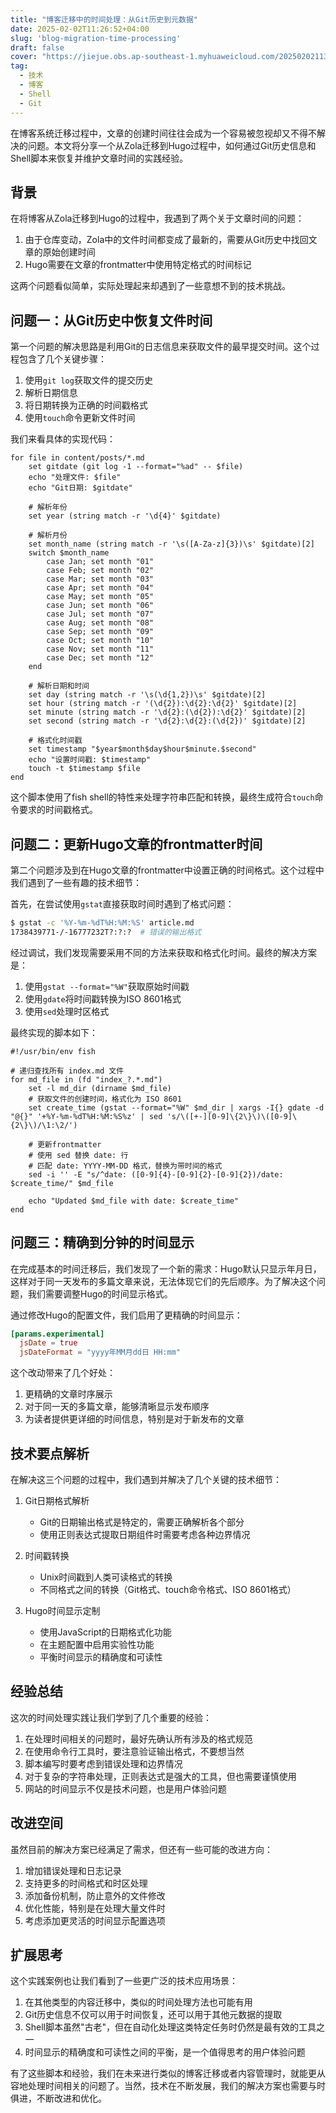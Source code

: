 ```yaml
---
title: "博客迁移中的时间处理：从Git历史到元数据"
date: 2025-02-02T11:26:52+04:00
slug: 'blog-migration-time-processing'
draft: false
cover: "https://jiejue.obs.ap-southeast-1.myhuaweicloud.com/20250202113321139.webp"
tag:
  - 技术
  - 博客
  - Shell
  - Git
---
```


在博客系统迁移过程中，文章的创建时间往往会成为一个容易被忽视却又不得不解决的问题。本文将分享一个从Zola迁移到Hugo过程中，如何通过Git历史信息和Shell脚本来恢复并维护文章时间的实践经验。

<!--more-->

## 背景

在将博客从Zola迁移到Hugo的过程中，我遇到了两个关于文章时间的问题：

1. 由于仓库变动，Zola中的文件时间都变成了最新的，需要从Git历史中找回文章的原始创建时间
2. Hugo需要在文章的frontmatter中使用特定格式的时间标记

这两个问题看似简单，实际处理起来却遇到了一些意想不到的技术挑战。

## 问题一：从Git历史中恢复文件时间

第一个问题的解决思路是利用Git的日志信息来获取文件的最早提交时间。这个过程包含了几个关键步骤：

1. 使用`git log`获取文件的提交历史
2. 解析日期信息
3. 将日期转换为正确的时间戳格式
4. 使用`touch`命令更新文件时间

我们来看具体的实现代码：

```fish
for file in content/posts/*.md
    set gitdate (git log -1 --format="%ad" -- $file)
    echo "处理文件: $file"
    echo "Git日期: $gitdate"
    
    # 解析年份
    set year (string match -r '\d{4}' $gitdate)
    
    # 解析月份
    set month_name (string match -r '\s([A-Za-z]{3})\s' $gitdate)[2]
    switch $month_name
        case Jan; set month "01"
        case Feb; set month "02"
        case Mar; set month "03"
        case Apr; set month "04"
        case May; set month "05"
        case Jun; set month "06"
        case Jul; set month "07"
        case Aug; set month "08"
        case Sep; set month "09"
        case Oct; set month "10"
        case Nov; set month "11"
        case Dec; set month "12"
    end
    
    # 解析日期和时间
    set day (string match -r '\s(\d{1,2})\s' $gitdate)[2]
    set hour (string match -r '(\d{2}):\d{2}:\d{2}' $gitdate)[2]
    set minute (string match -r '\d{2}:(\d{2}):\d{2}' $gitdate)[2]
    set second (string match -r '\d{2}:\d{2}:(\d{2})' $gitdate)[2]
    
    # 格式化时间戳
    set timestamp "$year$month$day$hour$minute.$second"
    echo "设置时间戳: $timestamp"
    touch -t $timestamp $file
end
```

这个脚本使用了fish shell的特性来处理字符串匹配和转换，最终生成符合`touch`命令要求的时间戳格式。

## 问题二：更新Hugo文章的frontmatter时间

第二个问题涉及到在Hugo文章的frontmatter中设置正确的时间格式。这个过程中我们遇到了一些有趣的技术细节：

首先，在尝试使用`gstat`直接获取时间时遇到了格式问题：

```bash
$ gstat -c '%Y-%m-%dT%H:%M:%S' article.md
1738439771-/-16777232T?:?:?  # 错误的输出格式
```

经过调试，我们发现需要采用不同的方法来获取和格式化时间。最终的解决方案是：

1. 使用`gstat --format="%W"`获取原始时间戳
2. 使用`gdate`将时间戳转换为ISO 8601格式
3. 使用`sed`处理时区格式

最终实现的脚本如下：

```fish
#!/usr/bin/env fish

# 递归查找所有 index.md 文件
for md_file in (fd "index_?.*.md")
    set -l md_dir (dirname $md_file)
    # 获取文件的创建时间，格式化为 ISO 8601
    set create_time (gstat --format="%W" $md_dir | xargs -I{} gdate -d "@{}" '+%Y-%m-%dT%H:%M:%S%z' | sed 's/\([+-][0-9]\{2\}\)\([0-9]\{2\}\)/\1:\2/')
    
    # 更新frontmatter
    # 使用 sed 替换 date: 行
    # 匹配 date: YYYY-MM-DD 格式，替换为带时间的格式
    sed -i '' -E "s/^date: ([0-9]{4}-[0-9]{2}-[0-9]{2})/date: $create_time/" $md_file
    
    echo "Updated $md_file with date: $create_time"
end
```

## 问题三：精确到分钟的时间显示

在完成基本的时间迁移后，我们发现了一个新的需求：Hugo默认只显示年月日，这样对于同一天发布的多篇文章来说，无法体现它们的先后顺序。为了解决这个问题，我们需要调整Hugo的时间显示格式。

通过修改Hugo的配置文件，我们启用了更精确的时间显示：

```toml
[params.experimental]
  jsDate = true
  jsDateFormat = "yyyy年MM月dd日 HH:mm"
```

这个改动带来了几个好处：

1. 更精确的文章时序展示
2. 对于同一天的多篇文章，能够清晰显示发布顺序
3. 为读者提供更详细的时间信息，特别是对于新发布的文章

## 技术要点解析

在解决这三个问题的过程中，我们遇到并解决了几个关键的技术细节：

1. Git日期格式解析
   - Git的日期输出格式是特定的，需要正确解析各个部分
   - 使用正则表达式提取日期组件时需要考虑各种边界情况

2. 时间戳转换
   - Unix时间戳到人类可读格式的转换
   - 不同格式之间的转换（Git格式、touch命令格式、ISO 8601格式）

3. Hugo时间显示定制
   - 使用JavaScript的日期格式化功能
   - 在主题配置中启用实验性功能
   - 平衡时间显示的精确度和可读性

## 经验总结

这次的时间处理实践让我们学到了几个重要的经验：

1. 在处理时间相关的问题时，最好先确认所有涉及的格式规范
2. 在使用命令行工具时，要注意验证输出格式，不要想当然
3. 脚本编写时要考虑到错误处理和边界情况
4. 对于复杂的字符串处理，正则表达式是强大的工具，但也需要谨慎使用
5. 网站的时间显示不仅是技术问题，也是用户体验问题

## 改进空间

虽然目前的解决方案已经满足了需求，但还有一些可能的改进方向：

1. 增加错误处理和日志记录
2. 支持更多的时间格式和时区处理
3. 添加备份机制，防止意外的文件修改
4. 优化性能，特别是在处理大量文件时
5. 考虑添加更灵活的时间显示配置选项

## 扩展思考

这个实践案例也让我们看到了一些更广泛的技术应用场景：

1. 在其他类型的内容迁移中，类似的时间处理方法也可能有用
2. Git历史信息不仅可以用于时间恢复，还可以用于其他元数据的提取
3. Shell脚本虽然"古老"，但在自动化处理这类特定任务时仍然是最有效的工具之一
4. 时间显示的精确度和可读性之间的平衡，是一个值得思考的用户体验问题

有了这些脚本和经验，我们在未来进行类似的博客迁移或者内容管理时，就能更从容地处理时间相关的问题了。当然，技术在不断发展，我们的解决方案也需要与时俱进，不断改进和优化。
